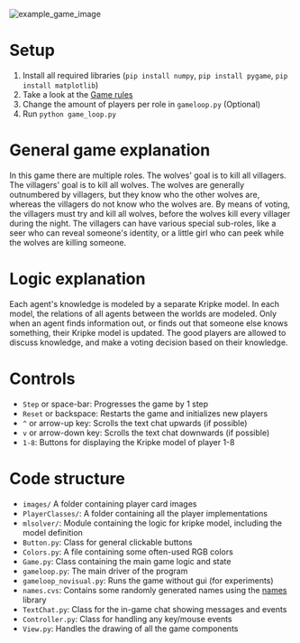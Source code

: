 ![example_game_image](https://user-images.githubusercontent.com/63673224/175604435-8988f655-de08-4108-8807-48e137f28f32.png)

# Setup
1) Install all required libraries (`pip install numpy`, `pip install pygame`, `pip install matplotlib`)
2) Take a look at the [Game rules](https://www.ultraboardgames.com/the-werewolves-of-millers-hollow/game-rules.php)
3) Change the amount of players per role in `gameloop.py` (Optional)
3) Run `python game_loop.py`

# General game explanation
In this game there are multiple roles. The wolves' goal is to kill all villagers.
The villagers' goal is to kill all wolves. The wolves are generally outnumbered
by villagers, but they know who the other wolves are, whereas the villagers do not know who the wolves are.
By means of voting, the villagers must try and kill all wolves, before the wolves
kill every villager during the night. The villagers can have various special sub-roles, like
a seer who can reveal someone's identity, or a little girl who can peek while
the wolves are killing someone.

# Logic explanation
Each agent's knowledge is modeled by a separate Kripke model. In each model, the relations of all agents between the worlds are modeled.
Only when an agent finds information out, or finds out that someone else knows something, their Kripke model is updated.
The good players are allowed to discuss knowledge, and make a voting decision based on their knowledge.
 
# Controls
* `Step` or space-bar: Progresses the game by 1 step
* `Reset` or backspace: Restarts the game and initializes new players
* `^` or arrow-up key: Scrolls the text chat upwards (if possible)
* `v` or arrow-down key: Scrolls the text chat downwards (if possible)
* `1-8`: Buttons for displaying the Kripke model of player 1-8

# Code structure
* `images/` A folder containing player card images
* `PlayerClasses/`: A folder containing all the player implementations
* `mlsolver/`: Module containing the logic for kripke model, including the model definition
* `Button.py`: Class for general clickable buttons
* `Colors.py`: A file containing some often-used RGB colors
* `Game.py`: Class containing the main game logic and state
* `gameloop.py`: The main driver of the program
* `gameloop_novisual.py`: Runs the game without gui (for experiments)
* `names.cvs`: Contains some randomly generated names using the [names](https://pypi.org/project/names/) library
* `TextChat.py`: Class for the in-game chat showing messages and events
* `Controller.py`: Class for handling any key/mouse events
* `View.py`: Handles the drawing of all the game components
